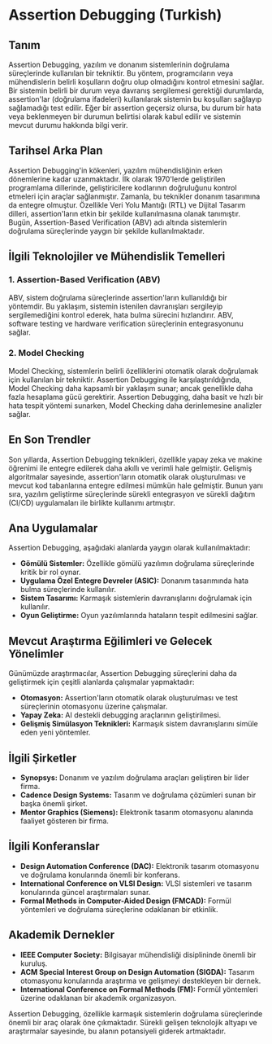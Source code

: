 # Assertion Debugging (Turkish)

## Tanım
Assertion Debugging, yazılım ve donanım sistemlerinin doğrulama süreçlerinde kullanılan bir tekniktir. Bu yöntem, programcıların veya mühendislerin belirli koşulların doğru olup olmadığını kontrol etmesini sağlar. Bir sistemin belirli bir durum veya davranış sergilemesi gerektiği durumlarda, assertion'lar (doğrulama ifadeleri) kullanılarak sistemin bu koşulları sağlayıp sağlamadığı test edilir. Eğer bir assertion geçersiz olursa, bu durum bir hata veya beklenmeyen bir durumun belirtisi olarak kabul edilir ve sistemin mevcut durumu hakkında bilgi verir.

## Tarihsel Arka Plan
Assertion Debugging'in kökenleri, yazılım mühendisliğinin erken dönemlerine kadar uzanmaktadır. İlk olarak 1970'lerde geliştirilen programlama dillerinde, geliştiricilere kodlarının doğruluğunu kontrol etmeleri için araçlar sağlanmıştır. Zamanla, bu teknikler donanım tasarımına da entegre olmuştur. Özellikle Veri Yolu Mantığı (RTL) ve Dijital Tasarım dilleri, assertion'ların etkin bir şekilde kullanılmasına olanak tanımıştır. Bugün, Assertion-Based Verification (ABV) adı altında sistemlerin doğrulama süreçlerinde yaygın bir şekilde kullanılmaktadır.

## İlgili Teknolojiler ve Mühendislik Temelleri

### 1. Assertion-Based Verification (ABV)
ABV, sistem doğrulama süreçlerinde assertion'ların kullanıldığı bir yöntemdir. Bu yaklaşım, sistemin istenilen davranışları sergileyip sergilemediğini kontrol ederek, hata bulma sürecini hızlandırır. ABV, software testing ve hardware verification süreçlerinin entegrasyonunu sağlar.

### 2. Model Checking
Model Checking, sistemlerin belirli özelliklerini otomatik olarak doğrulamak için kullanılan bir tekniktir. Assertion Debugging ile karşılaştırıldığında, Model Checking daha kapsamlı bir yaklaşım sunar; ancak genellikle daha fazla hesaplama gücü gerektirir. Assertion Debugging, daha basit ve hızlı bir hata tespit yöntemi sunarken, Model Checking daha derinlemesine analizler sağlar.

## En Son Trendler
Son yıllarda, Assertion Debugging teknikleri, özellikle yapay zeka ve makine öğrenimi ile entegre edilerek daha akıllı ve verimli hale gelmiştir. Gelişmiş algoritmalar sayesinde, assertion'ların otomatik olarak oluşturulması ve mevcut kod tabanlarına entegre edilmesi mümkün hale gelmiştir. Bunun yanı sıra, yazılım geliştirme süreçlerinde sürekli entegrasyon ve sürekli dağıtım (CI/CD) uygulamaları ile birlikte kullanımı artmıştır.

## Ana Uygulamalar
Assertion Debugging, aşağıdaki alanlarda yaygın olarak kullanılmaktadır:
- **Gömülü Sistemler:** Özellikle gömülü yazılımın doğrulama süreçlerinde kritik bir rol oynar.
- **Uygulama Özel Entegre Devreler (ASIC):** Donanım tasarımında hata bulma süreçlerinde kullanılır.
- **Sistem Tasarımı:** Karmaşık sistemlerin davranışlarını doğrulamak için kullanılır.
- **Oyun Geliştirme:** Oyun yazılımlarında hataların tespit edilmesini sağlar.

## Mevcut Araştırma Eğilimleri ve Gelecek Yönelimler
Günümüzde araştırmacılar, Assertion Debugging süreçlerini daha da geliştirmek için çeşitli alanlarda çalışmalar yapmaktadır:
- **Otomasyon:** Assertion'ların otomatik olarak oluşturulması ve test süreçlerinin otomasyonu üzerine çalışmalar.
- **Yapay Zeka:** AI destekli debugging araçlarının geliştirilmesi.
- **Gelişmiş Simülasyon Teknikleri:** Karmaşık sistem davranışlarını simüle eden yeni yöntemler.

## İlgili Şirketler
- **Synopsys:** Donanım ve yazılım doğrulama araçları geliştiren bir lider firma.
- **Cadence Design Systems:** Tasarım ve doğrulama çözümleri sunan bir başka önemli şirket.
- **Mentor Graphics (Siemens):** Elektronik tasarım otomasyonu alanında faaliyet gösteren bir firma.

## İlgili Konferanslar
- **Design Automation Conference (DAC):** Elektronik tasarım otomasyonu ve doğrulama konularında önemli bir konferans.
- **International Conference on VLSI Design:** VLSI sistemleri ve tasarım konularında güncel araştırmaları sunar.
- **Formal Methods in Computer-Aided Design (FMCAD):** Formül yöntemleri ve doğrulama süreçlerine odaklanan bir etkinlik.

## Akademik Dernekler
- **IEEE Computer Society:** Bilgisayar mühendisliği disiplininde önemli bir kuruluş.
- **ACM Special Interest Group on Design Automation (SIGDA):** Tasarım otomasyonu konularında araştırma ve gelişmeyi destekleyen bir dernek.
- **International Conference on Formal Methods (FM):** Formül yöntemleri üzerine odaklanan bir akademik organizasyon.

Assertion Debugging, özellikle karmaşık sistemlerin doğrulama süreçlerinde önemli bir araç olarak öne çıkmaktadır. Sürekli gelişen teknolojik altyapı ve araştırmalar sayesinde, bu alanın potansiyeli giderek artmaktadır.
